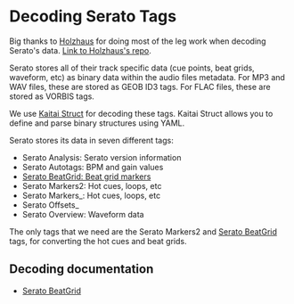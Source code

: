 # Decoding Serato Tags

Big thanks to [Holzhaus](https://github.com/Holzhaus) for doing most of the leg work when decoding Serato's data. [Link to Holzhaus's repo](https://github.com/Holzhaus/serato-tags).

Serato stores all of their track specific data (cue points, beat grids, waveform, etc) as binary data within the audio files metadata. For MP3 and WAV files, these are stored as GEOB ID3 tags. For FLAC files, these are stored as VORBIS tags.

We use [Kaitai Struct](https://kaitai.io/) for decoding these tags. Kaitai Struct allows you to define and parse binary structures using YAML.

Serato stores its data in seven different tags:

- Serato Analysis: Serato version information
- Serato Autotags: BPM and gain values
- [Serato BeatGrid: Beat grid markers](serato-beatgrid-tag.md)
- Serato Markers2: Hot cues, loops, etc
- Serato Markers\_: Hot cues, loops, etc
- Serato Offsets\_
- Serato Overview: Waveform data

The only tags that we need are the Serato Markers2 and [Serato BeatGrid](serato-beatgrid-tag.md) tags, for converting the hot cues and beat grids.

## Decoding documentation

- [Serato BeatGrid](serato-beatgrid-tag.md)
